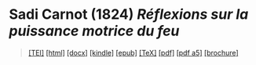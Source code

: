 # Sadi Carnot (1824)  <em>Réflexions sur la puissance motrice du feu</em> 

>  <a target="_blank" title="Source XML/TEI" class="mime48 tei" href="https://hurlus.github.io/tei/carnot1824_puissance-motrice-feu.xml">[TEI]</a>  <a target="_blank" title="HTML une page" class="mime48 html" href="https://hurlus.github.io/carnot1824_puissance-motrice-feu/carnot1824_puissance-motrice-feu.html">[html]</a>  <a target="_blank" title="Bureautique (LibreOffice, MS.Word)" class="mime48 docx" href="https://hurlus.github.io/carnot1824_puissance-motrice-feu/carnot1824_puissance-motrice-feu.docx">[docx]</a>  <a target="_blank" title="Amazon.kindle" class="mime48 mobi" href="https://hurlus.github.io/carnot1824_puissance-motrice-feu/carnot1824_puissance-motrice-feu.mobi">[kindle]</a>  <a target="_blank" title="EPUB, pour liseuses et téléphones" class="mime48 epub" href="https://hurlus.github.io/carnot1824_puissance-motrice-feu/carnot1824_puissance-motrice-feu.epub">[epub]</a>  <a target="_blank" title="LaTeX" class="mime48 tex" href="https://hurlus.github.io/carnot1824_puissance-motrice-feu/carnot1824_puissance-motrice-feu.tex">[TeX]</a>  <a target="_blank" title="PDF à imprimer, A4 2 colonnes" class="mime48 pdf" href="https://hurlus.github.io/carnot1824_puissance-motrice-feu/carnot1824_puissance-motrice-feu.pdf">[pdf]</a>  <a target="_blank" title="PDF à lire, A5 une colonne" class="mime48 a5" href="https://hurlus.github.io/carnot1824_puissance-motrice-feu/carnot1824_puissance-motrice-feu_a5.pdf">[pdf a5]</a>  <a target="_blank" title="Brochure à agrafer, pdf imposé pour imprimante recto/verso" class="mime48 brochure" href="https://hurlus.github.io/carnot1824_puissance-motrice-feu/carnot1824_puissance-motrice-feu_brochure.pdf">[brochure]</a> 

